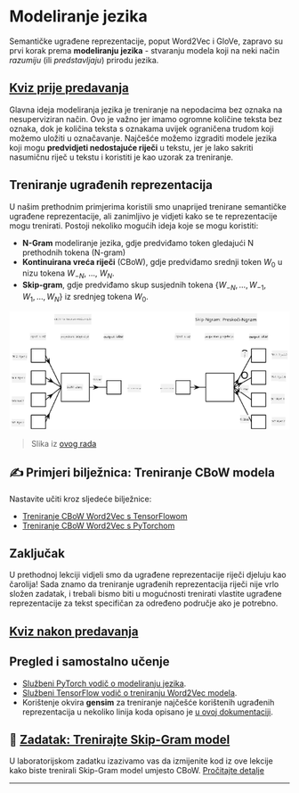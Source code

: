 <!--
CO_OP_TRANSLATOR_METADATA:
{
  "original_hash": "7ba20f54a5bfcd6521018cdfb17c7c57",
  "translation_date": "2025-09-23T14:57:57+00:00",
  "source_file": "lessons/5-NLP/15-LanguageModeling/README.md",
  "language_code": "hr"
}
-->
# Modeliranje jezika

Semantičke ugrađene reprezentacije, poput Word2Vec i GloVe, zapravo su prvi korak prema **modeliranju jezika** - stvaranju modela koji na neki način *razumiju* (ili *predstavljaju*) prirodu jezika.

## [Kviz prije predavanja](https://ff-quizzes.netlify.app/en/ai/quiz/29)

Glavna ideja modeliranja jezika je treniranje na nepodacima bez oznaka na nesuperviziran način. Ovo je važno jer imamo ogromne količine teksta bez oznaka, dok je količina teksta s oznakama uvijek ograničena trudom koji možemo uložiti u označavanje. Najčešće možemo izgraditi modele jezika koji mogu **predvidjeti nedostajuće riječi** u tekstu, jer je lako sakriti nasumičnu riječ u tekstu i koristiti je kao uzorak za treniranje.

## Treniranje ugrađenih reprezentacija

U našim prethodnim primjerima koristili smo unaprijed trenirane semantičke ugrađene reprezentacije, ali zanimljivo je vidjeti kako se te reprezentacije mogu trenirati. Postoji nekoliko mogućih ideja koje se mogu koristiti:

* **N-Gram** modeliranje jezika, gdje predviđamo token gledajući N prethodnih tokena (N-gram)
* **Kontinuirana vreća riječi** (CBoW), gdje predviđamo srednji token $W_0$ u nizu tokena $W_{-N}$, ..., $W_N$.
* **Skip-gram**, gdje predviđamo skup susjednih tokena {$W_{-N},\dots, W_{-1}, W_1,\dots, W_N$} iz srednjeg tokena $W_0$.

![slika iz rada o pretvaranju riječi u vektore](../../../../../translated_images/example-algorithms-for-converting-words-to-vectors.fbe9207a726922f6f0f5de66427e8a6eda63809356114e28fb1fa5f4a83ebda7.hr.png)

> Slika iz [ovog rada](https://arxiv.org/pdf/1301.3781.pdf)

## ✍️ Primjeri bilježnica: Treniranje CBoW modela

Nastavite učiti kroz sljedeće bilježnice:

* [Treniranje CBoW Word2Vec s TensorFlowom](CBoW-TF.ipynb)
* [Treniranje CBoW Word2Vec s PyTorchom](CBoW-PyTorch.ipynb)

## Zaključak

U prethodnoj lekciji vidjeli smo da ugrađene reprezentacije riječi djeluju kao čarolija! Sada znamo da treniranje ugrađenih reprezentacija riječi nije vrlo složen zadatak, i trebali bismo biti u mogućnosti trenirati vlastite ugrađene reprezentacije za tekst specifičan za određeno područje ako je potrebno.

## [Kviz nakon predavanja](https://ff-quizzes.netlify.app/en/ai/quiz/30)

## Pregled i samostalno učenje

* [Službeni PyTorch vodič o modeliranju jezika](https://pytorch.org/tutorials/beginner/nlp/word_embeddings_tutorial.html).
* [Službeni TensorFlow vodič o treniranju Word2Vec modela](https://www.TensorFlow.org/tutorials/text/word2vec).
* Korištenje okvira **gensim** za treniranje najčešće korištenih ugrađenih reprezentacija u nekoliko linija koda opisano je [u ovoj dokumentaciji](https://pytorch.org/tutorials/beginner/nlp/word_embeddings_tutorial.html).

## 🚀 [Zadatak: Trenirajte Skip-Gram model](lab/README.md)

U laboratorijskom zadatku izazivamo vas da izmijenite kod iz ove lekcije kako biste trenirali Skip-Gram model umjesto CBoW. [Pročitajte detalje](lab/README.md)

---

